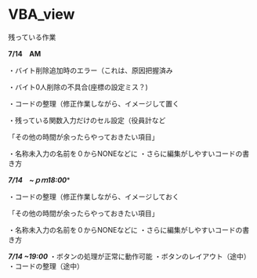 # VBA_view
残っている作業

****7/14　AM****

・バイト削除追加時のエラー（これは、原因把握済み

・バイト0人削除の不具合(座標の設定ミス？)

・コードの整理（修正作業しながら、イメージして置く

・残っている関数入力だけのセル設定（役員計など

「その他の時間が余ったらやっておきたい項目」

・名称未入力の名前を０からNONEなどに
・さらに編集がしやすいコードの書き方

***7/14　~ｐｍ18:00****

・コードの整理（修正作業しながら、イメージしておく

「その他の時間が余ったらやっておきたい項目」

・名称未入力の名前を０からNONEなどに
・さらに編集がしやすいコードの書き方

***7/14 ~19:00***
・ボタンの処理が正常に動作可能
・ボタンのレイアウト（途中）
・コードの整理（途中）
